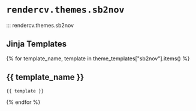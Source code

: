#  `rendercv.themes.sb2nov`

::: rendercv.themes.sb2nov

## Jinja Templates

{% for template_name, template in theme_templates["sb2nov"].items() %}
## {{ template_name }}

```latex
{{ template }}
```

{% endfor %}
